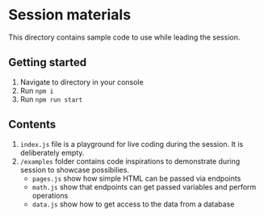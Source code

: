 # Session materials

This directory contains sample code to use while leading the session.

## Getting started

1. Navigate to directory in your console
2. Run `npm i`
3. Run `npm run start`

## Contents

1. `index.js` file is a playground for live coding during the session. It is deliberately empty.
2. `/examples` folder contains code inspirations to demonstrate during session to showcase possibilies.
   - `pages.js` show how simple HTML can be passed via endpoints
   - `math.js` show that endpoints can get passed variables and perform operations
   - `data.js` show how to get access to the data from a database
